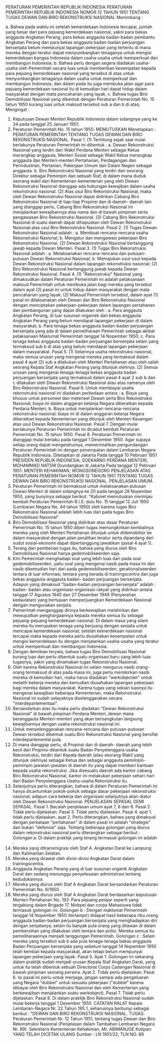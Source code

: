  PERATURAN PEMERINTAH REPUBLIK INDONESIA PERATURAN PEMERINTAH REPUBLIK INDONESIA NOMOR 12 TAHUN 1951 TENTANG TUGAS DEWAN DAN BIRO REKONSTRUKSI NASIONAL
Menimbang :

a. Bahwa pada waktu ini setelah kemerdekaan Indonesia tercapai, jumlah yang besar dari para pejuang kemerdekaan nasional, yakni para bekas anggauta Angkatan Perang, para bekas anggauta badan-badan pembantu Angkatan Perang dan para bekas anggauta badan-badan perjuangan bersenjata belum mempunyai lapangan pekerjaan yang tertentu di mana mereka dengan teratur dapat menyumbangkan tenaganya untuk mengisi kemerdekaan bangsa Indonesia dalam usaha-usaha untuk memperkuat dan membangun Indonesia;
b. Bahwa perlu dengan segera diadakan usaha-usaha oleh Pemerintah secara luas untuk memberikan kesempatan kepada para pejuang kemerdekaan nasional yang tersebut di atas untuk menyumbangkan tenaganya dalam usaha untuk memperkuat dan membangun Indonesia, dan dalam pada itu juga membuka jalan agar para pejuang kemerdekaan nasional itu di kemudian hari dapat hidup dalam masyarakat dengan mata pencaharian yang layak;
c. Bahwa tugas Biro Demobilisasi Nasional yang dibentuk dengan Peraturan Pemerintah No. 15 tahun 1950 kurang luas untuk maksud tersebut sub a dan b di atas;
Mengingat :

1. Keputusan Dewan Menteri Republik Indonesia dalam sidangnya yang ke 34 pada tanggal 25 Januari 1951;
2. Peraturan Pemerintah No. 15 tahun 1950. MEMUTUSKAN Menetapkan : PERATURAN PEMERINTAH TENTANG TUGAS DEWAN DAN BIRO REKONSTRUKSI NASIONAL. Pasal 1.
(1) Terhitung sejak saat mulai berlakunya Peraturan Pemerintah ini dibentuk :
a. Dewan Rekonstruksi Nasional yang terdiri dari Wakil Perdana Menteri sebagai Ketua merangkap anggauta, Menteri Sosial sebagai Wakil Ketua merangkap anggauta dan Menteri-menteri Pertahanan, Perdagangan dan Perindustrian, Pertanian, Pekerjaan Umum dan Dalam Negeri sebagai anggauta.
b. Biro Rekonstruksi Nasional yang terdiri dari seorang Direktur sebagai Pemimpin dan sebuah Staf, di dalam mana duduk seorang wakil dari Kementerian-kementerian yang oleh Dewan Rekonstruksi Nasional dianggap ada hubungan kewajiban dalam usaha rekonstruksi nasional.
(2) Atas usul Biro Rekonstruksi Nasional, maka oleh Dewan Rekonstruksi Nasional dapat didirikan Cabang Biro Rekonstruksi Nasional di tiap-tiap Propinsi dan di daerah- daerah lain yang dianggap perlu, Cabang Biro Rekonstruksi Nasional ini menjalankan kewajibannya atas nama dan di bawah pimpinan serta pengawasan Biro Rekonstruksi Nasional.
(3) Cabang Biro Rekonstruksi Nasional di suatu daerah dapat dihapuskan oleh Dewan Rekonstruksi Nasional atas usul Biro Rekonstruksi Nasional. Pasal 2.
(1) Tugas Dewan Rekonstruksi Nasional adalah :
a. Membuat rencana-rencana usaha Rekonstruksi Nasional;
b. Mengatur dan mengawasi pekerjaan Biro Rekonstruksi Nasional.
(2) Dewan Rekonstruksi Nasional bertanggung jawab kepada Dewan Menteri. Pasal 3.
(1) Tugas Biro Rekonstruksi Nasional adalah :
a. Melaksanakan rencana-rencana dan putusan-putusan Dewan Rekonstruksi Nasional;
b. Memajukan usul-usul kepada Dewan Rekonstruksi Nasional dalam lapangan rekonstruksi nasional;
(2) Biro Rekonstruksi Nasional bertanggung jawab kepada Dewan Rekonstruksi Nasional. Pasal 4.
(1) "Rekonstruksi" Nasional yang dimaksudkan dalam Peraturan Pemerintah ini adalah pelaksanaan maksud Pemerintah untuk membuka jalan bagi mereka yang tersebut dalam ayat (2) pasal ini untuk hidup dalam masyarakat dengan mata pencaharian yang layak;
(2) Maksud Pemerintah tersebut, dalam ayat (1) pasal ini dilaksanakan oleh Dewan dan Biro Rekonstruksi Nasional dengan menciptakan pekerjaan-pekerjaan dalam lapangan pertahanan dan pembangunan yang dapat dilakukan oleh :
a. Para anggauta Angkatan Perang, di luar susunan organiek dan bekas anggauta Angkatan Perang yang belum mendapat lapangan pekerjaan di dalam masyarakat;
b. Para tenaga bekas anggauta badan-badan perjuangan bersenjata yang ada di dalam pemeliharaan Pemerintah sebagai akibat pelaksanaan Maklumat Pemerintah tanggal 14 Nopember 1950;
c. Para tenaga bekas anggauta badan-badan perjuangan bersenjata selain yang termaksud sub b di atas yang belum mendapat lapangan pekerjaan dalam masyarakat. Pasal 5.
(1) Selainnya usaha rekonstruksi nasional, maka semua urusan yang mengenai mereka yang termaksud dalam pasal 4 ayat (2) sub a dilakukan oleh Menteri Pertahanan atau oleh salah seorang Kepala Staf Angkatan Perang yang ditunjuk olehnya.
(2) Semua urusan yang mengenai tenaga-tenaga bekas anggauta badan perjuangan bersenjata yang termaksud dalam pasal 4 ayat 2 sub b dan c dilakukan oleh Dewan Rekonstruksi Nasional atau atas namanya oleh Biro Rekonstruksi Nasional. Pasal 6. Untuk membiayai usaha rekonstruksi nasional ini diadakan perbedaan antara :
a. Biaya yang khusus untuk personeel dan meterieel Dewan serta Biro Rekonstruksi Nasional; biaya ini dalam anggaran belanja Negara diberatkan kepada Perdana Menteri;
b. Biaya untuk menjalankan rencana-rencana rekonstruksi nasional; biaya ini di dalam anggaran belanja Negara diberatkan kepada Kementerian yang ditunjuk oleh Menteri Keuangan atas usul Dewan Rekonstruksi Nasional. Pasal 7. Dengan mulai berlakunya Peraturan Pemerintah ini dicabut kembali Peraturan Pemerintah No. 15 tahun 1950. Pasal 8. Peraturan Pemerintah ini dianggap mulai berlaku pada tanggal 1 Desember 1950. Agar supaya setiap orang dapat mengetahuinya, memerintahkan pengundangan Peraturan Pemerintah ini dengan penempatan dalam Lembaran Negara Republik Indonesia. Ditetapkan di Jakarta Pada tanggal 10 Pebruari 1951 PRESIDEN REPUBLIK INDONESIA, SOEKARNO PERDANA MENTERI, MOHAMMAD NATSIR Diundangkan di Jakarta Pada tanggal 12 Pebruari 1951. MENTERI KEHAKIMAN, WONGSONEGORO PENJELASAN ATAS PERATURAN PEMERINTAH NOMOR 12 TAHUN 1951 TENTANG TUGAS DEWAN DAN BIRO REKONSTRUKSI NASIONAL. PENJELASAN UMUM.
1. Peraturan Pemerintah ini bermaksud untuk melaksanakan putusan Dewan Menteri di dalam sidangnya ke 20 pada tanggal 28 Nopember 1950, yang bunyinya sebagai berikut: "Kabinet memutuskan meninjau kembali Peraturan Pemerintah R.I.S. dulu No. 15 tanggal 12 Juli 1950 (Lembaran Negara No. 44 tahun 1950) oleh karena tugas Biro Rekonstruksi Nasional adalah lebih luas dari pada tugas Biro Demobilisasi Nasional".
2. Biro Demobilisasi Nasional yang didirikan atas dasar Peraturan Pemerintah No. 15 tahun 1950 diberi tugas memungkinkan kembalinya mereka yang oleh Menteri Pertahanan ditunjuk untuk didemobilisir ke dalam masyarakat dengan jalan peralihan teratur serta dipandang dari sudut sosial-ekonomi dapat dipertanggung jawabkan (pasal 4 ayat 1).
3. Terang dari pemberian tugas itu, bahwa yang diurus oleh Biro Demobilisasi Nasional hanya gedemobiliseerden saja.
4. Kini Pemerintah menghadapi soal yang lebih luas dari pada soal gedemobiliseerden, yaitu soal yang mengenai nasib pada masa ini dan nasib dikemudian hari dari pada gedemobiliseerden, gerationaliseerden tentara di luar informasi, tentara yang berada di trainingscentra dan juga bekas anggauta-anggauta badan- badan perjuangan bersenjata. Adapun yang dimaksud "badan-badan perjoangan bersenjata" adalah : badan- badan atau organisasi-organisasi rakyat yang didirikan antara tanggal 17 Agustus 1945 dan 27 Desember 1949 (Penyerahan kedaulatan) yang bertujuan memperjuangkan Kemerdekaan Nasional dengan mengunakan senjata.
5. Pemerintah menganggap dirinya berkewajiban melahirkan dan mewujudkan penghargaannya kepada mereka semua itu sebagai pejuang-pejuang kemerdekaan nasional. Di dalam masa yang silam mereka itu merupakan tenaga yang berjuang dengan senjata untuk mencapai kemerdekaan nasional; setelah kemerdekaan nasional tercapai maka kepada mereka perlu diusahakan kesempatan untuk mengisi kemerdekaan itu dengan menjalankan usaha-usaha yang teratur untuk memperkuat dan membangun Indonesia.
6. Dengan demikian teryata, bahwa tugas Biro Demobilisasi Nasional kurang luas dan perlu dibentuk suatu organisasi baru yang lebih luas tugasnya, yakni yang dinamakan tugas Rekonstruksi Nasional.
7. Oleh karena Rekonstruksi Nasional ini selain mengurus nasib orang-orang termaksud di atas pada masa ini, juga perlu memikirkan nasib mereka di kemudian hari, maka harus diadakan "werkobjecten" untuk melatih bekerja mereka dan kemudian diusahakan lapangan pekerjaan bagi mereka dalam masyarakat. Karena tugas yang sekian luasnya itu mengenai kewajiban beberapa Kementerian, maka Rekonstruksi Nasional ini sudah selayaknya diselenggarakan secara "interdepartementaal".
8. Bersandarkan atas itu maka perlu diadakan "Dewan Rekonstruksi Nasional" di bawah pimpinan Perdana Menteri, dewan mana beranggauta Menteri-menteri yang akan bersangkutan langsung kewajibannya dengan usaha rekonstruksi nasional ini.
9. Untuk menyelenggarakan rencana-rencana dan putusan-putusan Dewan tersebut dibentuk suatu Biro Rekonstruksi Nasional yang bersifat interdepartemental pula.
10. Di mana dianggap perlu, di Propinsi dan di daerah- daerah yang lebih kecil dari Propinsi dibentuk suatu Badan Penyelenggara usaha Rekonstruksi, terdiri dari Kepala daerah (atau seorang Wakil yang ditunjuk olehnya) sebagai Ketua dan sebagai anggauta pemimpin- pemimpin jawatan-jawatan di daerah itu yang dapat memberi bantuan kepada usaha rekonstruksi. Jika disesuatu daerah ada kantor cabang Biro Rekonstruksi Nasional, kantor ini melakukan pekerjaan sehari-hari dari Badan Penyelenggara Usaha-usaha Rekonstruksi itu.
11. Selanjutnya perlu diterangkan, bahwa di dalam Peraturan Pemerintah ini hanya dicantumkan pokok-pokok sebagai dasar pekerjaan rekonstruksi nasional; adapun cara bekerja dan organisasi selanjutnya akan diatur oleh Dewan Rekonstruksi Nasional. PENJELASAN SEPASAL DEMI SEPASAL. Pasal 1. Bacalah penjelasan umum ayat 7, 8 dan 9. Pasal 2. Tidak perlu dijelaskan. Pasal 3. Tidak perlu dijelaskan. Pasal 4. ayat 1. tidak perlu dijelaskan. ayat 2. Perlu diterangkan, bahwa yang dimaksud dengan perkataan "pertahanan" di dalam pasal ini adalah "strategie" dan bukan "defensie" saja. Tentang beberapa golongan yang diurus dalam rekonstruksi nasional perlu diterangkan sebagai berikut : Golongan a: Di dalam praktijk yang terang termasuk golongan ini adalah :
1. Mereka yang ditransmigrasi oleh Staf A. Angkatan Darat ke Lampung dan Kalimantan Selatan.
2. Mereka yang dirawat oleh divisi-divisi Angkatan Darat dalam trainingscentra.
3. Anggauta Angkatan Perang yang di luar susunan organik Angkatan Darat dan sedang menunggu penyelesaian administrasi tentang kedudukannya.
4. Mereka yang diurus oleh Staf A Angkatan Darat bersandarkan Peraturan Pemerintah No. 6/1950.
5. Mereka yang diurus oleh Staf A Angkatan Darat berdasarkan keputusan Menteri Pertahanan No. 193. Para pejuang pelajar seperti yang tergabung dalam Brigade 17, Mobpel dan corps Mahasiswa tidak termasuk golongan ini. Golongan b : Dengan maklumat Pemerintah tanggal 14 Nopember 1950 (terlampir) didapat hasil beberapa ribu orang anggauta badan-badan perjuangan bersenjata yang menghadapkan diri dengan senjatanya; selain itu banyak pula orang yang ditawan di dalam pembersihan yang dilakukan oleh tentara dan polisi. Mereka semua itu pemeliharaannya menjadi tanggungan Pemerintah. Golongan c : Selain mereka yang tersebut sub b ada pula tenaga-tenaga bekas anggauta Badan Perjuangan bersenjata yang sebelum tanggal 14 Nopember 1950 telah kembali kepada masyarakat, akan tetapi belum mempunyai lapangan pekerjaan yang layak. Pasal 5. Ayat 1. Golongan ini sekarang dalam praktijk sudah menjadi urusan Kepala Staf Angkatan Darat, yang untuk itu telah dibentuk sebuah Directorat Corps Cadangan Nasional di bawah pimpinan seorang perwira. Ayat 2. Tidak perlu dijelaskan. Pasal 6. Isi pasal ini perlu untuk menjaga, jangan sampai ada pengeluaran uang Negara "dubbel" untuk sesuatu pekerjaan ("dubbel" karena dibiayai oleh Biro Rekonstruksi Nasional dan oleh Kementerian yang berkewajiban menjalankan suatu werkobject). Pasal 7. Tidak perlu dijelaskan. Pasal 8. Di dalam praktijk Biro Rekonstruksi Nasional sudah mulai bekerja tanggal 1 Desember 1950. CATATAN RALAT Kepala Lembaran-Negara Nr. 22 Tahun 195 1, seharusnya berbunyi sebagai berikut : "DEWAN DAN BIRO REKONSTRUKSI NASIONAL. TUGAS. Peraturan Pemerintah Nr. 12 Tahun 1951, tentang tugas Dewan dan Biro Rekonstruksi Nasional (Penjelasan dalam Tambahan Lembaran Negara Nr. 89). Sekretaris Kementerian Kehakiman, Mr. ABIMANJOE Kutipan: YANG TELAH DICETAK ULANG Sumber : LN 1951/22; TLN NO. 89